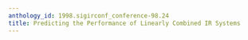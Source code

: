```yaml
---
anthology_id: 1998.sigirconf_conference-98.24
title: Predicting the Performance of Linearly Combined IR Systems
---
```

